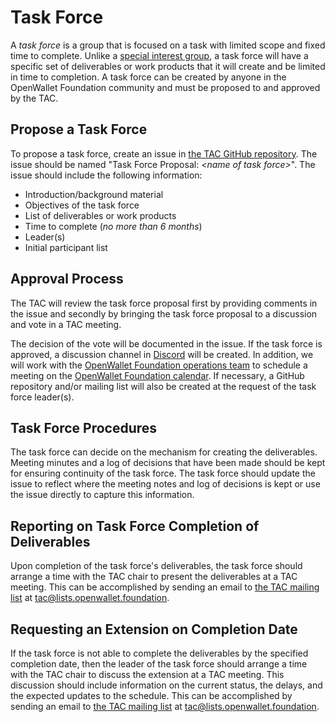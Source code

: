 # Task Force

A _task force_ is a group that is focused on a task with limited scope and fixed time to complete. Unlike a [special interest group](./special-interest-group-process.md), a task force will have a specific set of deliverables or work products that it will create and be limited in time to completion. A task force can be created by anyone in the OpenWallet Foundation community and must be proposed to and approved by the TAC.

## Propose a Task Force
To propose a task force, create an issue in [the TAC GitHub repository](https://github.com/openwallet-foundation/tac/issues). The issue should be named "Task Force Proposal: _\<name of task force\>_". The issue should include the following information:

* Introduction/background material
* Objectives of the task force
* List of deliverables or work products
* Time to complete (_no more than 6 months_)
* Leader(s)
* Initial participant list

## Approval Process
The TAC will review the task force proposal first by providing comments in the issue and secondly by bringing the task force proposal to a discussion and vote in a TAC meeting.

The decision of the vote will be documented in the issue. If the task force is approved, a discussion channel in [Discord](https://discord.gg/openwalletfoundation) will be created. In addition, we will work with the [OpenWallet Foundation operations team](mailto:operations@openwallet.foundation?subject=New%20Task%20Force) to schedule a meeting on the [OpenWallet Foundation calendar](https://calendar.google.com/calendar/u/0?cid=Y181MjdhMWRiNjIxZmU3MDczMzg0MjFhOWM0YzdlZjJmNjE2MGI5NzM4MzhjZmRiYjUwZjBkYjMyYWQwZmQyMGViQGdyb3VwLmNhbGVuZGFyLmdvb2dsZS5jb20). If necessary, a GitHub repository and/or mailing list will also be created at the request of the task force leader(s).

## Task Force Procedures
The task force can decide on the mechanism for creating the deliverables. Meeting minutes and a log of decisions that have been made should be kept for ensuring continuity of the task force. The task force should update the issue to reflect where the meeting notes and log of decisions is kept or use the issue directly to capture this information.

## Reporting on Task Force Completion of Deliverables
Upon completion of the task force's deliverables, the task force should arrange a time with the TAC chair to present the deliverables at a TAC meeting. This can be accomplished by sending an email to [the TAC mailing list](https://lists.openwallet.foundation/g/tac) at  [tac@lists.openwallet.foundation](mailto:tac@lists.openwallet.foundation).

## Requesting an Extension on Completion Date
If the task force is not able to complete the deliverables by the specified completion date, then the leader of the task force should arrange a time with the TAC chair to discuss the extension at a TAC meeting. This discussion should include information on the current status, the delays, and the expected updates to the schedule. This can be accomplished by sending an email to [the TAC mailing list](https://lists.openwallet.foundation/g/tac) at [tac@lists.openwallet.foundation](mailto:tac@lists.openwallet.foundation).
